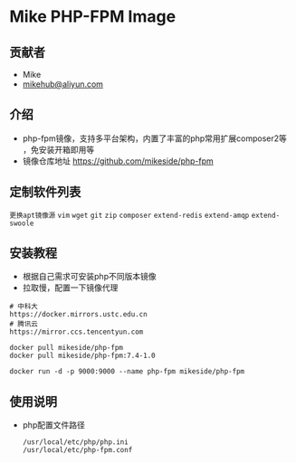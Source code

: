 # Mike PHP-FPM Image

## 贡献者
- Mike
- mikehub@aliyun.com

## 介绍
- php-fpm镜像，支持多平台架构，内置了丰富的php常用扩展composer2等 ，免安装开箱即用等
- 镜像仓库地址 https://github.com/mikeside/php-fpm

## 定制软件列表
``
更换apt镜像源
``
``
vim
``
``
wget
``
``
git
``
``
zip
``
``
composer
``
``
extend-redis
``
``
extend-amqp
``
``
extend-swoole
``

## 安装教程
- 根据自己需求可安装php不同版本镜像
- 拉取慢，配置一下镜像代理

```
# 中科大
https://docker.mirrors.ustc.edu.cn
# 腾讯云
https://mirror.ccs.tencentyun.com
```

```
docker pull mikeside/php-fpm
docker pull mikeside/php-fpm:7.4-1.0
```

```
docker run -d -p 9000:9000 --name php-fpm mikeside/php-fpm
```


## 使用说明
- php配置文件路径

  ```
  /usr/local/etc/php/php.ini
  /usr/local/etc/php-fpm.conf
  ```
  





